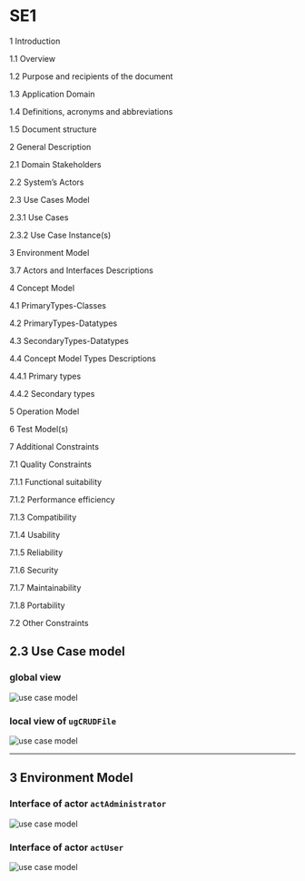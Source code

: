 # SE1

1 Introduction

1.1 Overview

1.2 Purpose and recipients of the document

1.3 Application Domain

1.4 Definitions, acronyms and abbreviations

1.5 Document structure

2 General Description

2.1 Domain Stakeholders

2.2 System’s Actors

2.3 Use Cases Model

2.3.1 Use Cases

2.3.2 Use Case Instance(s)

3 Environment Model

3.7 Actors and Interfaces Descriptions

4 Concept Model

4.1 PrimaryTypes-Classes

4.2 PrimaryTypes-Datatypes

4.3 SecondaryTypes-Datatypes

4.4 Concept Model Types Descriptions

4.4.1 Primary types

4.4.2 Secondary types

5 Operation Model

6 Test Model(s)

7 Additional Constraints

7.1 Quality Constraints

7.1.1 Functional suitability

7.1.2 Performance efficiency

7.1.3 Compatibility

7.1.4 Usability

7.1.5 Reliability

7.1.6 Security

7.1.7 Maintainability

7.1.8 Portability

7.2 Other Constraints

## 2.3 Use Case model
### global view

![use case model](http://www.plantuml.com/plantuml/proxy?src=https://raw.githubusercontent.com/charelF/SE1/master/usecasemodel.puml)


### local view of ```ugCRUDFile```

![use case model](http://www.plantuml.com/plantuml/proxy?src=https://raw.githubusercontent.com/charelF/SE1/master/usecasemodel2.puml)

---


## 3 Environment Model
### Interface of actor ```actAdministrator```

![use case model](http://www.plantuml.com/plantuml/proxy?src=https://raw.githubusercontent.com/charelF/SE1/master/environmentmodel1.puml)

### Interface of actor ```actUser```

![use case model](http://www.plantuml.com/plantuml/proxy?src=https://raw.githubusercontent.com/charelF/SE1/master/environmentmodel2.puml)
